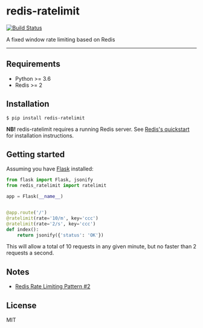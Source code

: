 # redis-ratelimit

[![Build Status](https://travis-ci.org/r00m/redis-ratelimit.svg?branch=master)](https://travis-ci.org/r00m/redis-ratelimit)

A fixed window rate limiting based on Redis

---

## Requirements

- Python >= 3.6
- Redis >= 2

## Installation

```shell
$ pip install redis-ratelimit
```

**NB!** redis-ratelimit requires a running Redis server. See [Redis's quickstart](http://redis.io/topics/quickstart)
 for installation instructions.

## Getting started

Assuming you have [Flask](http://flask.pocoo.org/docs/0.12/) installed:

```python
from flask import Flask, jsonify
from redis_ratelimit import ratelimit

app = Flask(__name__)


@app.route('/')
@ratelimit(rate='10/m', key='ccc')
@ratelimit(rate='2/s', key='ccc')
def index():
    return jsonify({'status': 'OK'})
```

This will allow a total of 10 requests in any given minute, but no faster than 2 requests a second.

## Notes

- [Redis Rate Limiting Pattern #2](https://redis.io/commands/INCR#pattern-rate-limiter-2)

## License

MIT